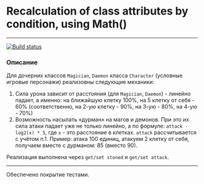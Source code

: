 # Recalculation of class attributes by condition, using Math()
---
[![Build status](https://ci.appveyor.com/api/projects/status/krgxo347d2mtaw1g?svg=true)](https://ci.appveyor.com/project/AACMKT/ajs-containers-map)



### Описание

Для дочерних классов `Magician`, `Daemon` класса `Character` (условные игровые персонажи) реализовны следующие механики:
1. Сила урона зависит от расстояния (для `Magician`, `Daemon`) - линейно падает, а именно: на ближайшую клетку 100%, на 5 клетку от себя - 60% (соответственно, на 2-ую клетку - 90%, на 3-ую - 80%, на 4-ую - 70%)
2. Возможность насылать «дурман» на магов и демонов. При это их сила атаки падает уже не только линейно, а по формуле: `attack - log2(x) * 5`, где `x` - это расстояние в клетках. `attack` рассчитывается с учётом п.1. Пример: атака 100 единиц, атакуем 2 клетку от себя, получаем вместе с дурманом: 85 (вместо 90).

Реализация выполнена через  `get/set stoned` и `get/set attack`.

---

Обеспечено покрытие тестами.

